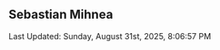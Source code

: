<h2>Sebastian Mihnea</h2>

<!--RECENT_ACTIVITY:start-->
<!--RECENT_ACTIVITY:end-->
<!--RECENT_ACTIVITY:last_update-->
Last Updated: Sunday, August 31st, 2025, 8:06:57 PM
<!--RECENT_ACTIVITY:last_update_end-->

<!---LOL-STATS-START-HERE--->
<!---LOL-STATS-END-HERE--->
